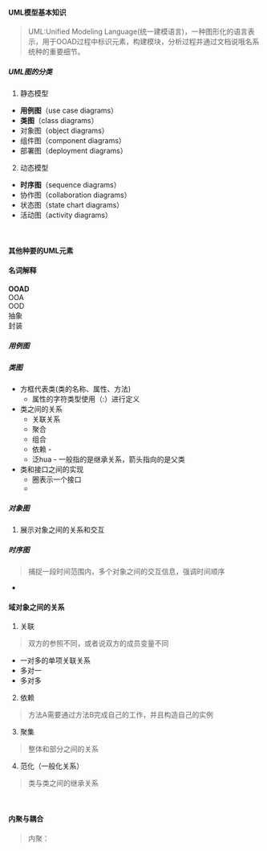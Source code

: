

#### UML模型基本知识
> UML:Unified Modeling Language(统一建模语言)，一种图形化的语言表示，用于OOAD过程中标识元素，构建模块，分析过程并通过文档说哦名系统种的重要细节。

##### UML图的分类
1. 静态模型
 - <b>用例图</b>（use case diagrams）
 - <b>类图</b>（class diagrams）
 - 对象图（object diagrams）
 - 组件图（component diagrams）
 - 部署图（deployment diagrams）
2. 动态模型
 - <b>时序图</b>（sequence diagrams） 
 - 协作图（collaboration diagrams）
 - 状态图（state chart diagrams）
 - 活动图（activity diagrams）

</br> 

#### 其他种要的UML元素


#### 名词解释
<b>OOAD</b> </br>
OOA </br>
OOD </br>
抽象 </br>
封装 </br>



##### 用例图



##### 类图
 - 方框代表类(类的名称、属性、方法)
 	- 属性的字符类型使用（:）进行定义
 - 类之间的关系
 	- 关联关系
 	- 聚合
 	- 组合
 	- 依赖 - 
 	- 泛hua - 一般指的是继承关系，箭头指向的是父类
 - 类和接口之间的实现
 	- 圈表示一个接口
 	- 

##### 对象图
1. 展示对象之间的关系和交互






##### 时序图
> 捕捉一段时间范围内，多个对象之间的交互信息，强调时间顺序

- 




#### 域对象之间的关系
1. 关联
>  双方的参照不同，或者说双方的成员变量不同

 - 一对多的单项关联关系
 - 多对一
 - 多对多 

2. 依赖
> 方法A需要通过方法B完成自己的工作，并且构造自己的实例

3. 聚集
> 整体和部分之间的关系
4. 范化（一般化关系）
> 类与类之间的继承关系

</br>

#### 内聚与耦合
> 内聚：